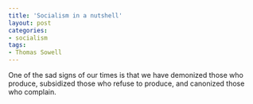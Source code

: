 ```yaml
---
title: 'Socialism in a nutshell'
layout: post
categories:
- socialism
tags:
- Thomas Sowell
---
```


One of the sad signs of our times is that we have demonized those who produce, subsidized those who refuse to produce, and canonized those who complain.
